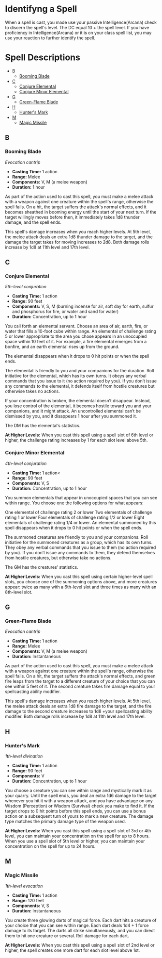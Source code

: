
# Identifyng a Spell
When a spell is cast, you made use your passive Intelligence(Arcana) check to discern the spell's level. The DC equal 10 + the spell level. If you have proficiency in Intelligence(Arcana) or it is on your class spell list, you may use your reaction to further identify the spell.

# Spell Descriptions
* [B](#b)
    * [Booming Blade](#booming-blade)
* [C](#c)
    * [Conjure Elemental](#conjure-elemental)
    * [Conjure Minor Elemental](#conjure-minor-elemental)
* [G](#g)
    * [Green-Flame Blade](#green-flame-blade)
* [H](#h)
    * [Hunter's Mark](#hunters-mark)
* [M](#m)
    * [Magic Missile](#magic-missile)

## B
### Booming Blade
*Evocation cantrip*
- **Casting Time:** 1 action
- **Range:** Melee
- **Components:** V, M (a melee weapon)
- **Duration:** 1 hour

As part of the action used to cast this spell, you must make a melee attack with a weapon against one creature within the spell's range, otherwise the spell fails. On a hit, the target suffers the attack's normal effects, and it becomes sheathed in booming energy until the start of your next turn. If the target willingly moves before then, it immediately takes 1d8 thunder damage, and the spell ends.

This spell's damage increases when you reach higher levels. At 5th level, the melee attack deals an extra 1d8 thunder damage to the target, and the damage the target takes for moving increases to 2d8. Both damage rolls increase by 1d8 at 11th level and 17th level.

## C
### Conjure Elemental
*5th-level conjuration*
- **Casting Time:** 1 action
- **Range:** 90 feet
- **Components:** V, S, M (burning incense for air, soft day for earth, sulfur and phosphorus for fire, or water and sand for water)
- **Duration:** Concentration, up to 1 hour

You call forth an elemental servant. Choose an area of air, earth, fire, or water that fills a 10-foot cube within range. An elemental of challenge rating 5 or lower appropriate to the area you chose appears in an unoccupied space within 10 feet of it. For example, a fire elemental emerges from a bonfire, and an earth elemental rises up from the ground.

The elemental disappears when it drops to 0 hit points or when the spell ends.

The elemental is friendly to you and your companions for the duration. Roll initiative for the elemental, which has its own turns. It obeys any verbal commands that you issue to it (no action required by you). If you don’t issue any commands to the elemental, it defends itself from hostile creatures but otherwise takes no actions.

If your concentration is broken, the elemental doesn’t disappear. Instead, you lose control of the elemental, it becomes hostile toward you and your companions, and it might attack. An uncontrolled elemental can’t be dismissed by you, and it disappears 1 hour after you summoned it.

The DM has the elemental’s statistics.

**At Higher Levels:** When you cast this spell using a spell slot of 6th level or higher, the challenge rating increases by 1 for each slot level above 5th.

### Conjure Minor Elemental
*4th-level conjuration*
- **Casting Time:** 1 action<
- **Range:** 90 feet
- **Components:** V, S
- **Duration:** Concentration, up to 1 hour

You summon elementals that appear in unoccupied spaces that you can see within range. You choose one the following options for what appears:

One elemental of challenge rating 2 or lower
Two elementals of challenge rating 1 or lower
Four elementals of challenge rating 1/2 or lower
Eight elementals of challenge rating 1/4 or lower.
An elemental summoned by this spell disappears when it drops to 0 hit points or when the spell ends.

The summoned creatures are friendly to you and your companions. Roll initiative for the summoned creatures as a group, which has its own turns. They obey any verbal commands that you issue to them (no action required by you). If you don’t issue any commands to them, they defend themselves from hostile creatures, but otherwise take no actions.

The GM has the creatures’ statistics.

**At Higher Levels:** When you cast this spell using certain higher-level spell slots, you choose one of the summoning options above, and more creatures appear: twice as many with a 6th-level slot and three times as many with an 8th-level slot.

## G
### Green-Flame Blade
*Evocation cantrip*
- **Casting Time:** 1 action
- **Range:** Melee
- **Components:** V, M (a melee weapon)
- **Duration:** Instantaneous

As part of the action used to cast this spell, you must make a melee attack with a weapon against one creature within the spell's range, otherwise the spell fails. On a hit, the target suffers the attack's normal effects, and green fire leaps from the target to a different creature of your choice that you can see within 5 feet of it. The second creature takes fire damage equal to your spellcasting ability modifier.

This spell's damage increases when you reach higher levels. At 5th level, the melee attack deals an extra 1d8 fire damage to the target, and the fire damage to the second creature increases to 1d8 +your spellcasting ability modifier. Both damage rolls increase by 1d8 at 11th level and 17th level.

## H
### Hunter's Mark
*1th-level divination*
- **Casting Time:** 1 action
- **Range:** 90 feet
- **Components:** V
- **Duration:** Concentration, up to 1 hour

You choose a creature you can see within range and mystically mark it as your quarry. Until the spell ends, you deal an extra 1d6 damage to the target whenever you hit it with a weapon attack, and you have advantage on any Wisdom (Perception) or Wisdom (Survival) check you make to find it. If the target drops to 0 hit points before this spell ends, you can use a bonus action on a subsequent turn of yours to mark a new creature. The damage type matches the primary damage type of the weapon used.

**At Higher Levels:** When you cast this spell using a spell slot of 3rd or 4th level, you can maintain your concentration on the spell for up to 8 hours. When you use a spell slot of 5th level or higher, you can maintain your concentration on the spell for up to 24 hours.

## M
### Magic Missile
*1th-level evocation*
- **Casting Time:** 1 action
- **Range:** 120 feet
- **Components:** V, S
- **Duration:** Instantaneous

You create three glowing darts of magical force. Each dart hits a creature of your choice that you can see within range. Each dart deals 1d4 + 1 force damage to its target. The darts all strike simultaneously, and you can direct them to hit one creature or several. Roll damage for each dart.

**At Higher Levels:** When you cast this spell using a spell slot of 2nd level or higher, the spell creates one more dart for each slot level above 1st.
